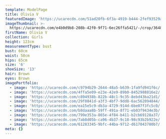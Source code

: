 ```yaml
---
template: ModelPage
title: Olivia V
featuredImage: 'https://ucarecdn.com/51ad20fb-6f3a-4919-b444-2fef93529a23/'
imageThumbnail: >-
  https://ucarecdn.com/e4b0d9b8-208b-42f0-9f71-6ec26ffa5421/-/crop/3648x4469/0,0/-/preview/
firstName: Olivia V
collection: Girls
height: 123cm
measurementType: bust
bust: 60cm
waist: 58cm
hips: 65cm
size: '6'
shoeSize: '13'
hair: Brown
eyes: Brown
imagePortfolio:
  - image: 'https://ucarecdn.com/c9794b29-2644-48a5-b639-1fa9fd941f6c/'
  - image: 'https://ucarecdn.com/4ffa5e09-e23e-42e9-89b0-8452988816e2/'
  - image: 'https://ucarecdn.com/c894938b-822b-48c1-9c35-8ebd43ba21d1/'
  - image: 'https://ucarecdn.com/29f0841d-a3f3-4bf7-9dd8-6ac562094844/'
  - image: 'https://ucarecdn.com/ea15e5c9-db3a-4729-914d-6be07f3fc5c0/'
  - image: 'https://ucarecdn.com/b8daaa8b-59ff-491a-8f71-eb03f9434e3b/'
  - image: 'https://ucarecdn.com/799e353a-865e-4f84-b411-b2cb69128a37/'
  - image: 'https://ucarecdn.com/7ab8d05b-ca96-4b37-9c18-98c93b2b922e/'
  - image: 'https://ucarecdn.com/61283345-9bfc-44ba-9712-d617043780b7/'
meta: {}
---
```


